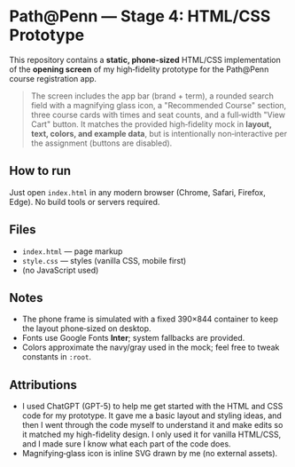 # Path@Penn — Stage 4: HTML/CSS Prototype

This repository contains a **static, phone-sized** HTML/CSS implementation of the **opening screen** of my high‑fidelity prototype for the Path@Penn course registration app.

> The screen includes the app bar (brand + term), a rounded search field with a magnifying glass icon, a "Recommended Course" section, three course cards with times and seat counts, and a full‑width "View Cart" button. It matches the provided high‑fidelity mock in **layout, text, colors, and example data**, but is intentionally non‑interactive per the assignment (buttons are disabled).

## How to run
Just open `index.html` in any modern browser (Chrome, Safari, Firefox, Edge). No build tools or servers required.

## Files
- `index.html` — page markup
- `style.css` — styles (vanilla CSS, mobile first)
- (no JavaScript used)

## Notes
- The phone frame is simulated with a fixed 390×844 container to keep the layout phone‑sized on desktop.
- Fonts use Google Fonts **Inter**; system fallbacks are provided.
- Colors approximate the navy/gray used in the mock; feel free to tweak constants in `:root`.

## Attributions
- I used ChatGPT (GPT-5) to help me get started with the HTML and CSS code for my prototype. It gave me a basic layout and styling ideas, and then I went through the code myself to understand it and make edits so it matched my high-fidelity design. I only used it for vanilla HTML/CSS, and I made sure I know what each part of the code does.
- Magnifying‑glass icon is inline SVG drawn by me (no external assets).

